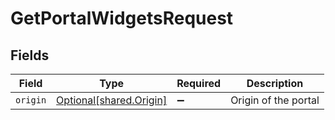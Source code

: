 # GetPortalWidgetsRequest


## Fields

| Field                                                    | Type                                                     | Required                                                 | Description                                              |
| -------------------------------------------------------- | -------------------------------------------------------- | -------------------------------------------------------- | -------------------------------------------------------- |
| `origin`                                                 | [Optional[shared.Origin]](../../models/shared/origin.md) | :heavy_minus_sign:                                       | Origin of the portal                                     |